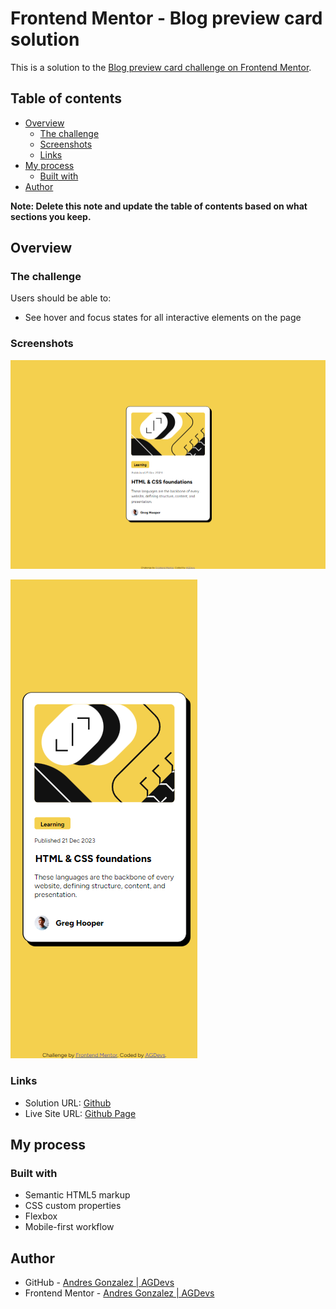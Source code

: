 # Frontend Mentor - Blog preview card solution

This is a solution to the [Blog preview card challenge on Frontend Mentor](https://www.frontendmentor.io/challenges/blog-preview-card-ckPaj01IcS). 

## Table of contents

- [Overview](#overview)
  - [The challenge](#the-challenge)
  - [Screenshots](#screenshots)
  - [Links](#links)
- [My process](#my-process)
  - [Built with](#built-with)
- [Author](#author)


**Note: Delete this note and update the table of contents based on what sections you keep.**

## Overview

### The challenge

Users should be able to:

- See hover and focus states for all interactive elements on the page

### Screenshots

![](./design/desktop_screenshot.png)

![](./design/mobile_screenshot.png)

### Links

- Solution URL: [Github](https://github.com/8NeoN8/frontEndMasters-blog-preview-card)
- Live Site URL: [Github Page](https://8neon8.github.io/frontEndMasters-blog-preview-card/)

## My process

### Built with

- Semantic HTML5 markup
- CSS custom properties
- Flexbox
- Mobile-first workflow

## Author

- GitHub - [Andres Gonzalez | AGDevs](https://www.github.com/8NeoN8)
- Frontend Mentor - [Andres Gonzalez | AGDevs](https://www.frontendmentor.io/profile/8NeoN8)

